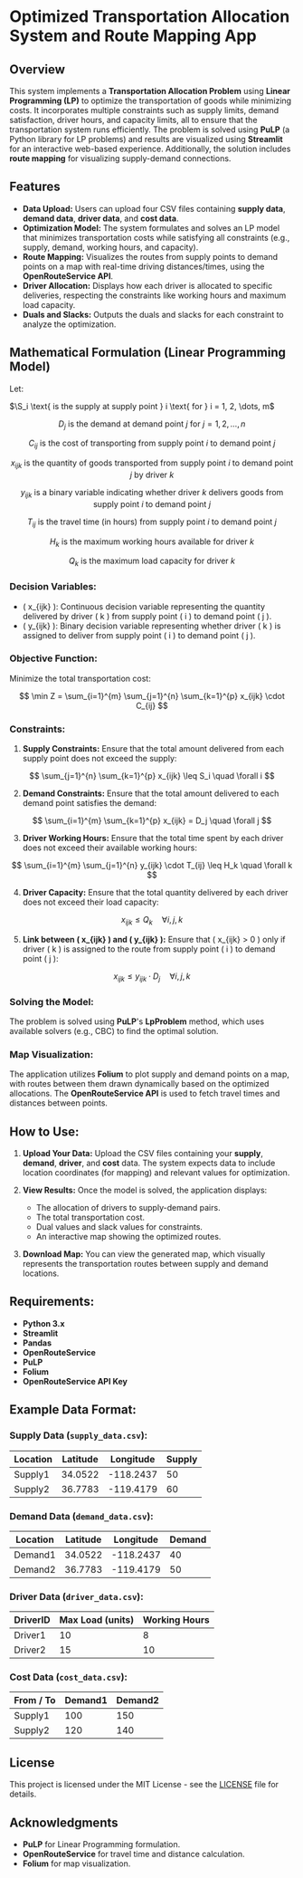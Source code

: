 # Optimized Transportation Allocation System and Route Mapping App

## Overview

This system implements a **Transportation Allocation Problem** using **Linear Programming (LP)** to optimize the transportation of goods while minimizing costs. It incorporates multiple constraints such as supply limits, demand satisfaction, driver hours, and capacity limits, all to ensure that the transportation system runs efficiently. The problem is solved using **PuLP** (a Python library for LP problems) and results are visualized using **Streamlit** for an interactive web-based experience. Additionally, the solution includes **route mapping** for visualizing supply-demand connections.

## Features
- **Data Upload:** Users can upload four CSV files containing **supply data**, **demand data**, **driver data**, and **cost data**.
- **Optimization Model:** The system formulates and solves an LP model that minimizes transportation costs while satisfying all constraints (e.g., supply, demand, working hours, and capacity).
- **Route Mapping:** Visualizes the routes from supply points to demand points on a map with real-time driving distances/times, using the **OpenRouteService API**.
- **Driver Allocation:** Displays how each driver is allocated to specific deliveries, respecting the constraints like working hours and maximum load capacity.
- **Duals and Slacks:** Outputs the duals and slacks for each constraint to analyze the optimization.

## Mathematical Formulation (Linear Programming Model)

Let:

$\S_i \text{ is the supply at supply point } i \text{ for } i = 1, 2, \dots, m$

$$
D_j \text{ is the demand at demand point } j \text{ for } j = 1, 2, \dots, n
$$

$$
C_{ij} \text{ is the cost of transporting from supply point } i \text{ to demand point } j
$$

$$
x_{ijk} \text{ is the quantity of goods transported from supply point } i \text{ to demand point } j \text{ by driver } k
$$

$$
y_{ijk} \text{ is a binary variable indicating whether driver } k \text{ delivers goods from supply point } i \text{ to demand point } j
$$

$$
T_{ij} \text{ is the travel time (in hours) from supply point } i \text{ to demand point } j
$$

$$
H_k \text{ is the maximum working hours available for driver } k
$$

$$
Q_k \text{ is the maximum load capacity for driver } k
$$


### Decision Variables:
- \( x_{ijk} \): Continuous decision variable representing the quantity delivered by driver \( k \) from supply point \( i \) to demand point \( j \).
- \( y_{ijk} \): Binary decision variable representing whether driver \( k \) is assigned to deliver from supply point \( i \) to demand point \( j \).

### Objective Function:
Minimize the total transportation cost:

$$
\min Z = \sum_{i=1}^{m} \sum_{j=1}^{n} \sum_{k=1}^{p} x_{ijk} \cdot C_{ij}
$$

### Constraints:

1. **Supply Constraints:**
   Ensure that the total amount delivered from each supply point does not exceed the supply:

$$
\sum_{j=1}^{n} \sum_{k=1}^{p} x_{ijk} \leq S_i \quad \forall i
$$

2. **Demand Constraints:**
   Ensure that the total amount delivered to each demand point satisfies the demand:

$$
\sum_{i=1}^{m} \sum_{k=1}^{p} x_{ijk} = D_j \quad \forall j
$$

3. **Driver Working Hours:**
   Ensure that the total time spent by each driver does not exceed their available working hours:

$$
\sum_{i=1}^{m} \sum_{j=1}^{n} y_{ijk} \cdot T_{ij} \leq H_k \quad \forall k
$$

4. **Driver Capacity:**
   Ensure that the total quantity delivered by each driver does not exceed their load capacity:

$$
x_{ijk} \leq Q_k \quad \forall i, j, k
$$

5. **Link between \( x_{ijk} \) and \( y_{ijk} \):**
   Ensure that \( x_{ijk} > 0 \) only if driver \( k \) is assigned to the route from supply point \( i \) to demand point \( j \):

$$
x_{ijk} \leq y_{ijk} \cdot D_j \quad \forall i, j, k
$$

### Solving the Model:
The problem is solved using **PuLP**'s **LpProblem** method, which uses available solvers (e.g., CBC) to find the optimal solution.

### Map Visualization:
The application utilizes **Folium** to plot supply and demand points on a map, with routes between them drawn dynamically based on the optimized allocations. The **OpenRouteService API** is used to fetch travel times and distances between points.

## How to Use:

1. **Upload Your Data:** Upload the CSV files containing your **supply**, **demand**, **driver**, and **cost** data. The system expects data to include location coordinates (for mapping) and relevant values for optimization.
   
2. **View Results:** Once the model is solved, the application displays:
   - The allocation of drivers to supply-demand pairs.
   - The total transportation cost.
   - Dual values and slack values for constraints.
   - An interactive map showing the optimized routes.

3. **Download Map:** You can view the generated map, which visually represents the transportation routes between supply and demand locations.

## Requirements:
- **Python 3.x**
- **Streamlit**
- **Pandas**
- **OpenRouteService**
- **PuLP**
- **Folium**
- **OpenRouteService API Key**

## Example Data Format:

### Supply Data (`supply_data.csv`):
| Location | Latitude  | Longitude | Supply |
|----------|-----------|-----------|--------|
| Supply1  | 34.0522   | -118.2437 | 50     |
| Supply2  | 36.7783   | -119.4179 | 60     |

### Demand Data (`demand_data.csv`):
| Location | Latitude  | Longitude | Demand |
|----------|-----------|-----------|--------|
| Demand1  | 34.0522   | -118.2437 | 40     |
| Demand2  | 36.7783   | -119.4179 | 50     |

### Driver Data (`driver_data.csv`):
| DriverID | Max Load (units) | Working Hours |
|----------|------------------|---------------|
| Driver1  | 10               | 8             |
| Driver2  | 15               | 10            |

### Cost Data (`cost_data.csv`):
| From / To | Demand1 | Demand2 |
|-----------|---------|---------|
| Supply1   | 100     | 150     |
| Supply2   | 120     | 140     |

## License
This project is licensed under the MIT License - see the [LICENSE](LICENSE) file for details.

## Acknowledgments
- **PuLP** for Linear Programming formulation.
- **OpenRouteService** for travel time and distance calculation.
- **Folium** for map visualization.

